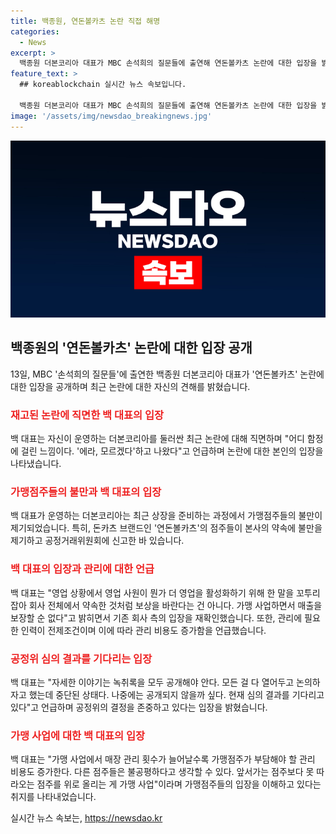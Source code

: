 ```yaml
---
title: 백종원, 연돈볼카츠 논란 직접 해명
categories:
  - News
excerpt: >
  백종원 더본코리아 대표가 MBC 손석희의 질문들에 출연해 연돈볼카츠 논란에 대한 입장을 밝혔다. 최근 더본코리아는 상장을 준비하는 동안 가맹점주들의 불만이 제기되었는데, 백 대표는 이에 대한 응답을 했다. 그는 매출과 수익률을 보장한 적이 없다며 논란에 대한 회사 측 입장을 재확인했고, 공정거래위원회의 심의 결과를 기다리고 있다고 밝혔다. 녹취록을 공개하고 문제를 논의할 것을 제안하며, 가맹 사업과 관리에 필요한 비용에 대해 설명했다.
feature_text: >
  ## koreablockchain 실시간 뉴스 속보입니다.

  백종원 더본코리아 대표가 MBC 손석희의 질문들에 출연해 연돈볼카츠 논란에 대한 입장을 밝혔다. 최근 더본코리아는 상장을 준비하는 동안 가맹점주들의 불만이 제기되었는데, 백 대표는 이에 대한 응답을 했다. 그는 매출과 수익률을 보장한 적이 없다며 논란에 대한 회사 측 입장을 재확인했고, 공정거래위원회의 심의 결과를 기다리고 있다고 밝혔다. 녹취록을 공개하고 문제를 논의할 것을 제안하며, 가맹 사업과 관리에 필요한 비용에 대해 설명했다.
image: '/assets/img/newsdao_breakingnews.jpg'
---
```


<p><img src="/assets/img/newsdao_breakingnews.jpg" alt="koreablockchain 속보" /></p>

<h2 data-ke-size="size26">백종원의 '연돈볼카츠' 논란에 대한 입장 공개</h2>

<p data-ke-size="size16">13일, MBC '손석희의 질문들'에 출연한 백종원 더본코리아 대표가 '연돈볼카츠' 논란에 대한 입장을 공개하며 최근 논란에 대한 자신의 견해를 밝혔습니다.</p>

<h3><b><span style="color: #ee2323;">재고된 논란에 직면한 백 대표의 입장</span></b></h3>

<p data-ke-size="size16">백 대표는 자신이 운영하는 더본코리아를 둘러싼 최근 논란에 대해 직면하며 "어디 함정에 걸린 느낌이다. '에라, 모르겠다'하고 나왔다"고 언급하며 논란에 대한 본인의 입장을 나타냈습니다.</p>

<h3><b><span style="color: #ee2323;">가맹점주들의 불만과 백 대표의 입장</span></b></h3>

<p data-ke-size="size16">백 대표가 운영하는 더본코리아는 최근 상장을 준비하는 과정에서 가맹점주들의 불만이 제기되었습니다. 특히, 돈카츠 브랜드인 '연돈볼카츠'의 점주들이 본사의 약속에 불만을 제기하고 공정거래위원회에 신고한 바 있습니다.</p>

<h3><b><span style="color: #ee2323;">백 대표의 입장과 관리에 대한 언급</span></b></h3>

<p data-ke-size="size16">백 대표는 "영업 상황에서 영업 사원이 뭔가 더 영업을 활성화하기 위해 한 말을 꼬투리 잡아 회사 전체에서 약속한 것처럼 보상을 바란다는 건 아니다. 가맹 사업하면서 매출을 보장할 순 없다"고 밝히면서 기존 회사 측의 입장을 재확인했습니다. 또한, 관리에 필요한 인력이 전제조건이며 이에 따라 관리 비용도 증가함을 언급했습니다.</p>

<h3><b><span style="color: #ee2323;">공정위 심의 결과를 기다리는 입장</span></b></h3>

<p data-ke-size="size16">백 대표는 "자세한 이야기는 녹취록을 모두 공개해야 안다. 모든 걸 다 열어두고 논의하자고 했는데 중단된 상태다. 나중에는 공개되지 않을까 싶다. 현재 심의 결과를 기다리고 있다"고 언급하며 공정위의 결정을 존중하고 있다는 입장을 밝혔습니다.</p>

<h3><b><span style="color: #ee2323;">가맹 사업에 대한 백 대표의 입장</span></b></h3>

<p data-ke-size="size16">백 대표는 "가맹 사업에서 매장 관리 횟수가 늘어날수록 가맹점주가 부담해야 할 관리 비용도 증가한다. 다른 점주들은 불공평하다고 생각할 수 있다. 앞서가는 점주보다 못 따라오는 점주를 위로 올리는 게 가맹 사업"이라며 가맹점주들의 입장을 이해하고 있다는 취지를 나타내었습니다.</p>
실시간 뉴스 속보는, <a href="https://newsdao.kr" rel="dofollow">https://newsdao.kr</a>


